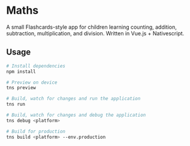 # Maths

A small Flashcards-style app for children learning counting, addition, subtraction, multiplication, and division. Written in Vue.js + Nativescript.

## Usage

``` bash
# Install dependencies
npm install

# Preview on device
tns preview

# Build, watch for changes and run the application
tns run

# Build, watch for changes and debug the application
tns debug <platform>

# Build for production
tns build <platform> --env.production

```
